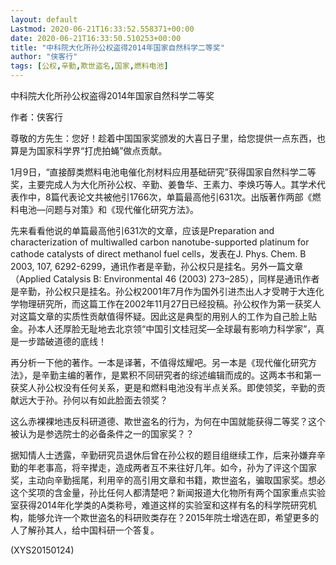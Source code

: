 ```yaml
---
layout: default
Lastmod: 2020-06-21T16:33:52.558371+00:00
date: 2020-06-21T16:33:50.510253+00:00
title: "中科院大化所孙公权盗得2014年国家自然科学二等奖"
author: "侠客行"
tags: [公权,辛勤,欺世盗名,国家,燃料电池]
---
```


中科院大化所孙公权盗得2014年国家自然科学二等奖

作者：侠客行

尊敬的方先生：您好！趁着中国国家奖颁发的大喜日子里，给您提供一点东西，也算是为国家科学界“打虎拍蝇”做点贡献。

1月9日，“直接醇类燃料电池电催化剂材料应用基础研究”获得国家自然科学二等奖，主要完成人为大化所孙公权、辛勤、姜鲁华、王素力、李焕巧等人。其学术代表作中，8篇代表论文共被他引1766次，单篇最高他引631次。出版著作两部《燃料电池—问题与对策》和《现代催化研究方法》。

先来看看他说的单篇最高他引631次的文章，应该是Preparation and characterization of multiwalled carbon nanotube-supported platinum for cathode catalysts of direct methanol fuel cells，发表在J. Phys. Chem. B 2003, 107, 6292-6299，通讯作者是辛勤，孙公权只是挂名。另外一篇文章（Applied Catalysis B: Environmental 46 (2003) 273–285），同样是通讯作者是辛勤，孙公权只是挂名。孙公权2001年7月作为国外引进杰出人才受聘于大连化学物理研究所，而这篇工作在2002年11月27日已经投稿。孙公权作为第一获奖人对这篇文章的实质性贡献值得怀疑。因此这是典型的用别人的工作为自己脸上贴金。孙本人还厚脸无耻地去北京领“中国引文桂冠奖—全球最有影响力科学家”，真是一步踏破道德的底线！

再分析一下他的著作。一本是译著，不值得炫耀吧。另一本是《现代催化研究方法》，是辛勤主编的著作，是累积不同研究者的综述编辑而成的。这两本书和第一获奖人孙公权没有任何关系，更是和燃料电池没有半点关系。即使领奖，辛勤的贡献远大于孙。孙何以有如此脸面去领奖？

这么赤裸裸地违反科研道德、欺世盗名的行为，为何在中国就能获得二等奖？这个被认为是参选院士的必备条件之一的国家奖？？

据知情人士透露，辛勤研究员退休后曾在孙公权的题目组继续工作，后来孙嫌弃辛勤的年老事高，将辛撵走，造成两者互不来往好几年。如今，孙为了评这个国家奖，主动向辛勤摇尾，利用辛的高引用文章和书籍，欺世盗名，骗取国家奖。想必这个奖项的含金量，孙比任何人都清楚吧？新闻报道大化物所有两个国家重点实验室获得2014年化学类的A类称号，难道这样的实验室和这样有名的科学院研究机构，能够允许一个欺世盗名的科研败类存在？2015年院士增选在即，希望更多的人了解孙其人，给中国科研一个答复。

(XYS20150124)

